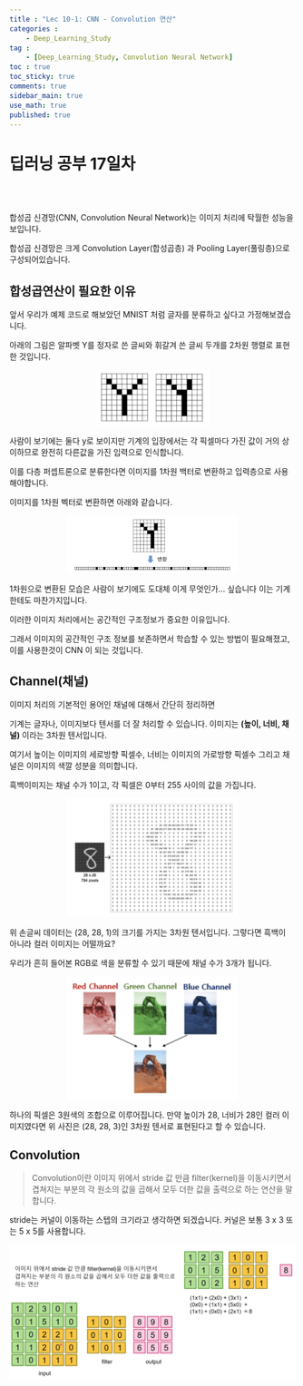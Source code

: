 ```yaml
---
title : "Lec 10-1: CNN - Convolution 연산"
categories :
    - Deep_Learning_Study
tag :
    - [Deep_Learning_Study, Convolution Neural Network]
toc : true
toc_sticky: true 
comments: true
sidebar_main: true
use_math: true
published: true
---
```


# 딥러닝 공부 17일차
<br>
<br>

합성곱 신경망(CNN, Convolution Neural Network)는 이미지 처리에 탁월한 성능을 보입니다.

합성곱 신경망은 크게 Convolution Layer(합성곱층) 과 Pooling Layer(풀링층)으로 구성되어있습니다.

## 합성곱연산이 필요한 이유

앞서 우리가 예제 코드로 해보았던 MNIST 처럼 글자를 분류하고 싶다고 가정해보겠습니다.

아래의 그림은 알파벳 Y를 정자로 쓴 글씨와 휘갈겨 쓴 글씨 두개를 2차원 행렬로 표현한 것입니다.

<p align="center"><img src="/MYPICS/Deep_Learning/lec10-1/1.png" width = "200" ></p>

사람이 보기에는 둘다 y로 보이지만 기계의 입장에서는 각 픽셀마다 가진 값이 거의 상이하므로 완전히 다른값을 가진 입력으로 인식합니다.

이를 다층 퍼셉트론으로 분류한다면 이미지를 1차원 백터로 변환하고 입력층으로 사용해야합니다.

이미지를 1차원 벡터로 변환하면 아래와 같습니다.

<p align="center"><img src="/MYPICS/Deep_Learning/lec10-1/2.png" width = "300" ></p>

1차원으로 변환된 모습은 사람이 보기에도 도대체 이게 무엇인가... 싶습니다 이는 기계한테도 마찬가지입니다.

이러한 이미지 처리에서는 공간적인 구조정보가 중요한 이유입니다.

그래서 이미지의 공간적인 구조 정보를 보존하면서 학습할 수 있는 방법이 필요해졌고, 이를 사용한것이 CNN 이 되는 것입니다.
<br>

## Channel(채널)

이미지 처리의 기본적인 용어인 채널에 대해서 간단히 정리하면

기계는 글자나, 이미지보다 텐서를 더 잘 처리할 수 있습니다.
이미지는 **(높이, 너비, 채널)** 이라는 3차원 텐서입니다.

여기서 높이는 이미지의 세로방향 픽셀수, 너비는 이미지의 가로방향 픽셀수 그리고 채널은 이미지의 색깔 성분을 의미합니다.

흑백이미지는 채널 수가 1이고, 각 픽셀은 0부터 255 사이의 값을 가집니다.

<p align="center"><img src="/MYPICS/Deep_Learning/lec10-1/3.png" width = "300" ></p>

위 손글씨 데이터는 (28, 28, 1)의 크기를 가지는 3차원 텐서입니다. 그렇다면 흑백이 아니라 컬러 이미지는 어떨까요?

우리가 흔히 들어본 RGB로 색을 분류할 수 있기 때문에 채널 수가 3개가 됩니다.

<p align="center"><img src="/MYPICS/Deep_Learning/lec10-1/4.png" width = "300" ></p>

하나의 픽셀은 3원색의 조합으로 이루어집니다. 만약 높이가 28, 너비가 28인 컬러 이미지였다면 위 사진은 (28, 28, 3)인 3차원 텐서로 표현된다고 할 수 있습니다.
<br>

## Convolution 

>Convolution이란 이미지 위에서 stride 값 만큼 filter(kernel)을 이동시키면서 겹쳐지는 부분의 각 원소의 값을 곱해서 모두 더한 값을 출력으로 하는 연산을 말합니다.

stride는 커널이 이동하는 스텝의 크기라고 생각하면 되겠습니다.
커널은 보통 3 x 3 또는 5 x 5를 사용합니다.

<p align="center"><img src="/MYPICS/Deep_Learning/lec10-1/5.png" width = "600" ></p>


